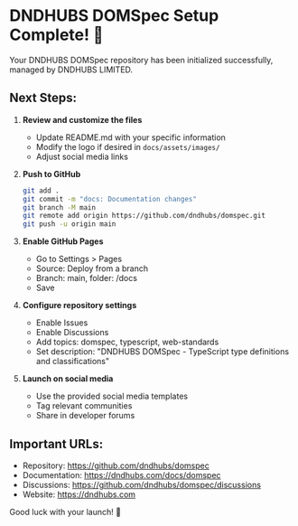 # DNDHUBS DOMSpec Setup Complete! 🎉

Your DNDHUBS DOMSpec repository has been initialized successfully, managed by DNDHUBS LIMITED.

## Next Steps:

1. **Review and customize the files**
   - Update README.md with your specific information
   - Modify the logo if desired in `docs/assets/images/`
   - Adjust social media links

2. **Push to GitHub**
   ```bash
   git add .
   git commit -m "docs: Documentation changes"
   git branch -M main
   git remote add origin https://github.com/dndhubs/domspec.git
   git push -u origin main
   ```

3. **Enable GitHub Pages**
   - Go to Settings > Pages
   - Source: Deploy from a branch
   - Branch: main, folder: /docs
   - Save

4. **Configure repository settings**
   - Enable Issues
   - Enable Discussions
   - Add topics: domspec, typescript, web-standards
   - Set description: "DNDHUBS DOMSpec - TypeScript type definitions and classifications"

5. **Launch on social media**
   - Use the provided social media templates
   - Tag relevant communities
   - Share in developer forums

## Important URLs:
- Repository: https://github.com/dndhubs/domspec
- Documentation: https://dndhubs.com/docs/domspec
- Discussions: https://github.com/dndhubs/domspec/discussions
- Website: https://dndhubs.com

Good luck with your launch! 🚀
